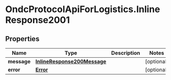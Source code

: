 # OndcProtocolApiForLogistics.InlineResponse2001

## Properties
Name | Type | Description | Notes
------------ | ------------- | ------------- | -------------
**message** | [**InlineResponse200Message**](InlineResponse200Message.md) |  | [optional] 
**error** | [**Error**](Error.md) |  | [optional] 
